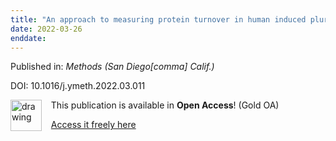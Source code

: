 ```yaml
---
title: "An approach to measuring protein turnover in human induced pluripotent stem cell organoids by mass spectrometry."
date: 2022-03-26
enddate:
---
```


Published in: *Methods (San Diego[comma] Calif.)*

DOI: 10.1016/j.ymeth.2022.03.011

<img src="https://upload.wikimedia.org/wikipedia/commons/thumb/7/77/Open_Access_logo_PLoS_transparent.svg/800px-Open_Access_logo_PLoS_transparent.svg.png" alt="drawing" width="50" align="left"/> &nbsp;&nbsp;&nbsp;This publication is available in **Open Access**! (Gold OA)

&nbsp;&nbsp;&nbsp;[Access it freely here](https://doi.org/10.3390/jcm11061612
)

